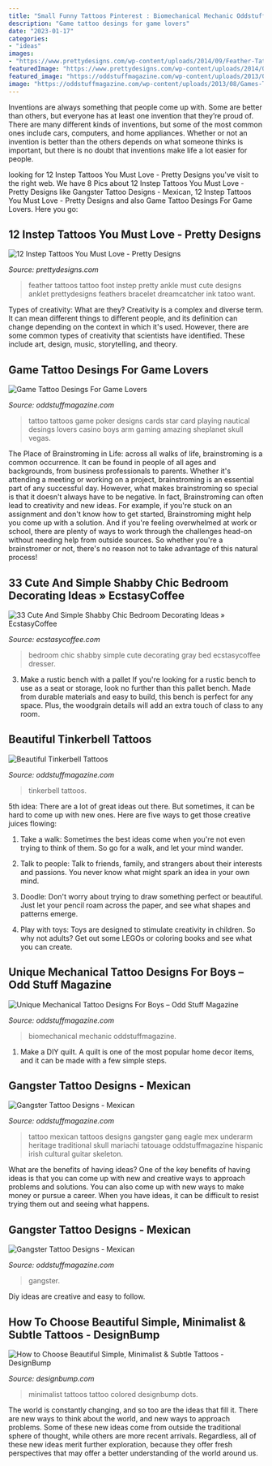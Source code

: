 ```yaml
---
title: "Small Funny Tattoos Pinterest : Biomechanical Mechanic Oddstuffmagazine"
description: "Game tattoo desings for game lovers"
date: "2023-01-17"
categories:
- "ideas"
images:
- "https://www.prettydesigns.com/wp-content/uploads/2014/09/Feather-Tattoo.jpg"
featuredImage: "https://www.prettydesigns.com/wp-content/uploads/2014/09/Feather-Tattoo.jpg"
featured_image: "https://oddstuffmagazine.com/wp-content/uploads/2013/09/Mexican-tattoo-designs-10-599x800.jpg"
image: "https://oddstuffmagazine.com/wp-content/uploads/2013/08/Games-Tattoos-22.jpg"
---
```



Inventions are always something that people come up with. Some are better than others, but everyone has at least one invention that they’re proud of. There are many different kinds of inventions, but some of the most common ones include cars, computers, and home appliances. Whether or not an invention is better than the others depends on what someone thinks is important, but there is no doubt that inventions make life a lot easier for people.

	

		
looking for 12 Instep Tattoos You Must Love - Pretty Designs you've visit to the right web. We have 8 Pics about 12 Instep Tattoos You Must Love - Pretty Designs like Gangster Tattoo Designs - Mexican, 12 Instep Tattoos You Must Love - Pretty Designs and also Game Tattoo Desings For Game Lovers. Here you go:
		
    
## 12 Instep Tattoos You Must Love - Pretty Designs

<img loading=lazy src="https://www.prettydesigns.com/wp-content/uploads/2014/09/Feather-Tattoo.jpg" onerror="this.onerror=null;this.src='https://tse2.mm.bing.net/th?id=OIP.WqvT6BtDRtwmhPR_If83xgHaHa&amp;pid=15.1';" alt="12 Instep Tattoos You Must Love - Pretty Designs">

_Source: prettydesigns.com_

>feather tattoos tattoo foot instep pretty ankle must cute designs anklet prettydesigns feathers bracelet dreamcatcher ink tatoo want. 

	

Types of creativity: What are they?
Creativity is a complex and diverse term. It can mean different things to different people, and its definition can change depending on the context in which it's used. However, there are some common types of creativity that scientists have identified. These include art, design, music, storytelling, and
theory.

    
## Game Tattoo Desings For Game Lovers

<img loading=lazy src="https://oddstuffmagazine.com/wp-content/uploads/2013/08/Games-Tattoos-22.jpg" onerror="this.onerror=null;this.src='https://tse3.mm.bing.net/th?id=OIP.P_F2HdbQdMCnc6CHI4ycpQHaGV&amp;pid=15.1';" alt="Game Tattoo Desings For Game Lovers">

_Source: oddstuffmagazine.com_

>tattoo tattoos game poker designs cards star card playing nautical desings lovers casino boys arm gaming amazing sheplanet skull vegas. 

	

The Place of Brainstroming in Life:
across all walks of life, brainstroming is a common occurrence. It can be found in people of all ages and backgrounds, from business professionals to parents. Whether it's attending a meeting or working on a project, brainstroming is an essential part of any successful day. However, what makes brainstroming so special is that it doesn't always have to be negative. In fact, Brainstroming can often lead to creativity and new ideas. For example, if you're stuck on an assignment and don't know how to get started, Brainstroming might help you come up with a solution. And if you're feeling overwhelmed at work or school, there are plenty of ways to work through the challenges head-on without needing help from outside sources. So whether you're a brainstromer or not, there's no reason not to take advantage of this natural process!

    
## 33 Cute And Simple Shabby Chic Bedroom Decorating Ideas » EcstasyCoffee

<img loading=lazy src="https://i1.wp.com/www.ecstasycoffee.com/wp-content/uploads/2016/08/Vintage-Gray-Bedroom-With-Wrought-Iron-Bed-And-Wood-Dresser.jpg?resize=600%2C855" onerror="this.onerror=null;this.src='https://tse3.mm.bing.net/th?id=OIP.Jr1yMNzzYjUWquEB3GPBjwHaKj&amp;pid=15.1';" alt="33 Cute And Simple Shabby Chic Bedroom Decorating Ideas » EcstasyCoffee">

_Source: ecstasycoffee.com_

>bedroom chic shabby simple cute decorating gray bed ecstasycoffee dresser. 

	

3. Make a rustic bench with a pallet
If you're looking for a rustic bench to use as a seat or storage, look no further than this pallet bench. Made from durable materials and easy to build, this bench is perfect for any space. Plus, the woodgrain details will add an extra touch of class to any room.

    
## Beautiful Tinkerbell Tattoos

<img loading=lazy src="https://oddstuffmagazine.com/wp-content/uploads/2014/01/Tinkerbell-Tattoos.jpg" onerror="this.onerror=null;this.src='https://tse3.mm.bing.net/th?id=OIP.SPPE8qtwhlgW9x8DeWbFSgHaJ4&amp;pid=15.1';" alt="Beautiful Tinkerbell Tattoos">

_Source: oddstuffmagazine.com_

>tinkerbell tattoos. 

	

5th idea:
There are a lot of great ideas out there. But sometimes, it can be hard to come up with new ones. Here are five ways to get those creative juices flowing:
1. Take a walk: Sometimes the best ideas come when you're not even trying to think of them. So go for a walk, and let your mind wander.

2. Talk to people: Talk to friends, family, and strangers about their interests and passions. You never know what might spark an idea in your own mind.

3. Doodle: Don't worry about trying to draw something perfect or beautiful. Just let your pencil roam across the paper, and see what shapes and patterns emerge.

4. Play with toys: Toys are designed to stimulate creativity in children. So why not adults? Get out some LEGOs or coloring books and see what you can create.

    
## Unique Mechanical Tattoo Designs For Boys – Odd Stuff Magazine

<img loading=lazy src="https://oddstuffmagazine.com/wp-content/uploads/2013/09/Bio-mechanical-Tattoo-23-532x800.jpg" onerror="this.onerror=null;this.src='https://tse1.mm.bing.net/th?id=OIP.gpp_XO8qPoD4Y_nLWlA-RQHaLI&amp;pid=15.1';" alt="Unique Mechanical Tattoo Designs For Boys – Odd Stuff Magazine">

_Source: oddstuffmagazine.com_

>biomechanical mechanic oddstuffmagazine. 

	

1. Make a DIY quilt. A quilt is one of the most popular home decor items, and it can be made with a few simple steps.

    
## Gangster Tattoo Designs - Mexican

<img loading=lazy src="http://oddstuffmagazine.com/wp-content/uploads/2013/09/Mexican-tattoo-designs-11-531x800.jpg" onerror="this.onerror=null;this.src='https://tse2.mm.bing.net/th?id=OIP.GOUm2sh-VNTG6dTNEuiRWQHaLK&amp;pid=15.1';" alt="Gangster Tattoo Designs - Mexican">

_Source: oddstuffmagazine.com_

>tattoo mexican tattoos designs gangster gang eagle mex underarm heritage traditional skull mariachi tatouage oddstuffmagazine hispanic irish cultural guitar skeleton. 

	

What are the benefits of having ideas?
One of the key benefits of having ideas is that you can come up with new and creative ways to approach problems and solutions. You can also come up with new ways to make money or pursue a career. When you have ideas, it can be difficult to resist trying them out and seeing what happens.

    
## Gangster Tattoo Designs - Mexican

<img loading=lazy src="https://oddstuffmagazine.com/wp-content/uploads/2013/09/Mexican-tattoo-designs-10-599x800.jpg" onerror="this.onerror=null;this.src='https://tse2.mm.bing.net/th?id=OIP.ePNzj_QIkqS8s4NCELHTKgHaJ5&amp;pid=15.1';" alt="Gangster Tattoo Designs - Mexican">

_Source: oddstuffmagazine.com_

>gangster. 

	

Diy ideas are creative and easy to follow.

    
## How To Choose Beautiful Simple, Minimalist &amp; Subtle Tattoos - DesignBump

<img loading=lazy src="https://cdn.designbump.com/wp-content/uploads/2014/10/minimalist-tattoos-007.jpg" onerror="this.onerror=null;this.src='https://tse4.mm.bing.net/th?id=OIP.HB45F-aaZUMHScxs_1B2UgHaJ3&amp;pid=15.1';" alt="How to Choose Beautiful Simple, Minimalist &amp; Subtle Tattoos - DesignBump">

_Source: designbump.com_

>minimalist tattoos tattoo colored designbump dots. 

	

The world is constantly changing, and so too are the ideas that fill it. There are new ways to think about the world, and new ways to approach problems. Some of these new ideas come from outside the traditional sphere of thought, while others are more recent arrivals. Regardless, all of these new ideas merit further exploration, because they offer fresh perspectives that may offer a better understanding of the world around us.


